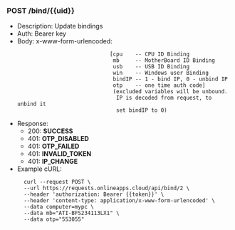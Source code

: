 ### POST /bind/{{uid}}
- Description: Update bindings
- Auth: Bearer key
- Body: x-www-form-urlencoded: 
  ```
                               [cpu    -- CPU ID Binding
                                mb     -- MotherBoard ID Binding
                                usb    -- USB ID Binding
                                win    -- Windows user Binding
                                bindIP -- 1 - bind IP, 0 - unbind IP
                                otp    -- one time auth code]
                                (excluded variables will be unbound.
                                 IP is decoded from request, to unbind it 
                                 set bindIP to 0)

- Response:
    - 200: **SUCCESS**
    - 401: **OTP_DISABLED**
    - 401: **OTP_FAILED**
    - 401: **INVALID_TOKEN**
    - 401: **IP_CHANGE**
- Example cURL:
  ```
    curl --request POST \
    --url https://requests.onlineapps.cloud/api/bind/2 \
    --header 'authorization: Bearer {{token}}' \
    --header 'content-type: application/x-www-form-urlencoded' \
    --data computer=mypc \
    --data mb="ATI-BFS234113LX1" \
    --data otp="553055"
  ```

